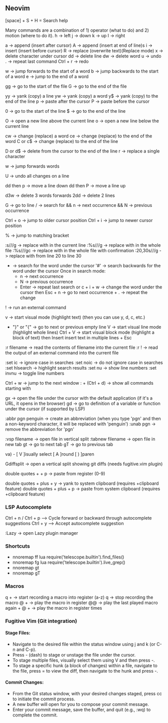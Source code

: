 
## Neovim
[space] + S + H = Search help

Many commands are a combination of 1) operator (what to do) and 2) motion (where to do it).
h -> left
j -> down
k -> up
l -> right

a -> append (insert after cursor)
A -> append (insert at end of line)s
i -> insert (insert before cursor)
R -> replace (overwrite text)(Replace mode)
x -> delete character under cursor
dd -> delete line
dw -> delete word
u -> undo
. -> repeat last command
Ctrl + r -> redo

w -> jump forwards to the start of a word
b -> jump backwards to the start of a word
e -> jump to the end of a word

gg -> go to the start of the file
G -> go to the end of the file

yy -> yank (copy) a line
yw -> yank (copy) a word
y$ -> yank (copy) to the end of the line
p -> paste after the cursor
P -> paste before the cursor

0 -> go to the start of the line
\$ -> go to the end of the line

O -> open a new line above the current line
o -> open a new line below the current line

cw -> change (replace) a word
ce -> change (replace) to the end of the word
C or c$ -> change (replace) to the end of the line

D or d$ -> delete from the cursor to the end of the line
r -> replace a single character

<num>w -> jump forwards <num> words

U -> undo all changes on a line

dd then p -> move a line down
dd then P -> move a line up

d3w -> delete 3 words forwards
2dd -> delete 2 lines

<num>G -> go to line <num>
/<word> -> search for <word> && n -> next occurrence && N -> previous occurrence

Ctrl + o -> jump to older cursor position
Ctrl + i -> jump to newer cursor position

% -> jump to matching bracket

:s/<old>/<new>/g -> replace <old> with <new> in the current line
:%s/<old>/<new>/g -> replace <old> with <new> in the whole file
:%s/<old>/<new>/gc -> replace <old> with <new> in the whole file with confirmation
:20,30s/<old>/<new>/g -> replace <old> with <new> from line 20 to line 30

* -> search for the word under the cursor
'#' -> search backwards for the word under the cursor
Once in search mode:
   + n -> next occurrence
   + N -> previous occurrence
   + Enter -> repeat last search
   or c + i + w -> change the word under the cursor
      then Esc + n -> go to next occurrence + . -> repeat the change

!<command> -> run an external command

v -> start visual mode (highlight text) (then you can use y, d, c, etc.)
   + "}" or "{" -> go to next or previous empty line
V -> start visual line mode (highlight whole lines)
Ctrl + V -> start visual block mode (highlight a block of text) then Insert insert text in multiple lines + Esc

:r filename -> read the contents of filename into the current file
:r !<command> -> read the output of an external command into the current file

:set ic -> ignore case in searches
:set noic -> do not ignore case in searches
:set hlsearch -> highlight search results
:set nu -> show line numbers
:set invnu -> toggle line numbers

Ctrl + w -> jump to the next window
:<first letter of command> + (Ctrl + d) -> show all commands starting with <first letter of command>

gx -> open the file under the cursor with the default application (if it's a URL, it opens in the browser)
gd -> go to definition of a variable or function under the cursor (if supported by LSP)

:abbr pgn penguin -> create an abbreviation (when you type 'pgn' and then a non-keyword character, it will be replaced with 'penguin')
:unab pgn -> remove the abbreviation for 'pgn'

:vsp filename -> open file in vertical split
:tabnew filename -> open file in new tab
gt -> go to next tab
gT -> go to previous tab

va)  - [ V ]isually select [ A ]round [ ) ]paren

Gdiffsplit -> open a vertical split showing git diffs (needs fugitive.vim plugin)


double quotes + <num> + p -> paste from register <num> (0-9)

double quotes + plus + y -> yank to system clipboard (requires +clipboard feature)
double quotes + plus + p -> paste from system clipboard (requires +clipboard feature)


### LSP Autocomplete

Ctrl + n / Ctrl + p --> Cycle forward or backward through autocomplete suggestions
Ctrl + y --> Accept autocomplete suggestion

:Lazy -> open Lazy plugin manager

### Shortcuts

- nnoremap <leader>ff <cmd>lua require('telescope.builtin').find_files()<cr>
- nnoremap <leader>fg <cmd>lua require('telescope.builtin').live_grep()<cr>
- nnoremap <F8> gt
- nnoremap <F7> gT


### Macros
q + <register letter> -> start recording a macro into register <register letter> (a-z)
q -> stop recording the macro
@ + <register letter> -> play the macro in register <register letter>
@@ -> play the last played macro again
<num> + @ + <register letter> -> play the macro in register <register letter> <num> times


### Fugitive Vim (Git integration)

#### Stage Files:
- Navigate to the desired file within the status window using j and k (or C-n and C-p).
- Press - (dash) to stage or unstage the file under the cursor.
- To stage multiple files, visually select them using V and then press -.
- To stage a specific hunk (a block of changes) within a file, navigate to the file, press = to view the diff, then navigate to the hunk and press -.

#### Commit Changes:
- From the Git status window, with your desired changes staged, press cc to initiate the commit process.
- A new buffer will open for you to compose your commit message.
- Enter your commit message, save the buffer, and quit (e.g., :wq) to complete the commit.
